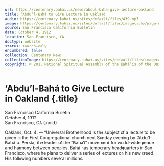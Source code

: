 ```yaml
---
url: https://centenary.bahai.us/news/abdul-baha-give-lecture-oakland
title: ‘Abdu’l-Bahá to Give Lecture in Oakland
audio: https://centenary.bahai.us/sites/default/files/439.mp3
image: https://centenary.bahai.us/sites/default/files/imagecache/page-main-image/images/press_clippings/10-04-1912%20SFO%20Bulletin%20Abdul%20Baha%20to%20Lecture%20in%20Oakland.png
source: San Francisco California Bulletin
date: October 4, 1912
location: San Francisco, CA
doctype: website
status: search-only
encumbered: false
collection: Centenary News
collectionImage: https://centenary.bahai.us/sites/default/files/imagecache/theme-image/main_image/abdulbaha-overview-small_0.jpg
copyright: © 2011 National Spiritual Assembly of the Bahá’ís of the United States
---
```



# ‘Abdu’l-Bahá to Give Lecture in Oakland {.title}

San Francisco California Bulletin  
October 4, 1912  
San Francisco, CA
{.noid}  



Oakland, Oct. 4. — “Universal Brotherhood is the subject of a lecture to be given in the First Congregational church next Sunday evening by ‘Abdu’l-Bahá of Persia, the leader of the “Bahá’í” movement for world-wide peace and harmony between peoples. Bahá has temporary headquarters in San Francisco, where he plans to deliver a series of lectures on his new creed. His following numbers several millions.